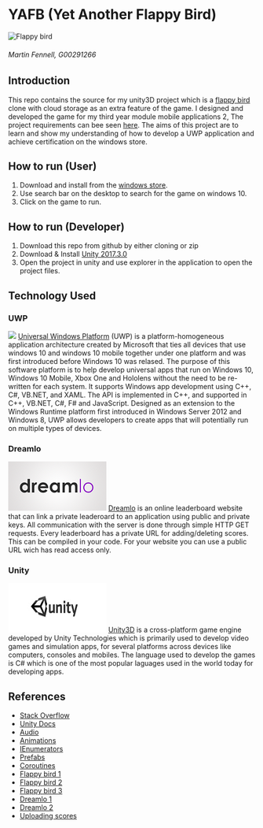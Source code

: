 # YAFB (Yet Another Flappy Bird)
![Flappy bird](https://upload.wikimedia.org/wikipedia/en/0/0a/Flappy_Bird_icon.png)
###### Martin Fennell, G00291266
## Introduction
This repo contains the source for my unity3D project which is a [flappy bird](https://en.wikipedia.org/wiki/Flappy_Bird) clone with cloud storage as an extra feature of the game. I designed and developed the game for my third year module mobile applications 2, The project requirements can bee seen [here](https://github.com/MartinFen/YAFBird/blob/master/Mobile%20Applications%20Development%202%20Project%20Spec.pdf). The aims of this project are to learn and show my understanding of how to develop a UWP application and achieve certification on the windows store.

## How to run (User)
1. Download and install from the [windows store](https://www.microsoft.com/en-us/store/p/yet-another-flappy-bird/9plxqbszblsn).
2. Use search bar on the desktop to search for the game on windows 10.
3. Click on the game to run.

## How to run (Developer)
1. Download this repo from github by either cloning or zip
2. Download & Install [Unity 2017.3.0](https://unity3d.com/get-unity/download/archive)
3. Open the project in unity and use explorer in the application to open the project files.

## Technology Used
### UWP 
![](https://docs.microsoft.com/en-us/windows/uwp/get-started/images/universalapps-overview.png)
[Universal Windows Platform](https://en.wikipedia.org/wiki/Universal_Windows_Platform) (UWP) is a platform-homogeneous application architecture created by Microsoft that ties all devices that use windows 10 and windows 10 mobile together under one platform and was first introduced before Windows 10 was relased. The purpose of this software platform is to help develop universal apps that run on Windows 10, Windows 10 Mobile, Xbox One and Hololens without the need to be re-written for each system. It supports Windows app development using C++, C#, VB.NET, and XAML. The API is implemented in C++, and supported in C++, VB.NET, C#, F# and JavaScript. Designed as an extension to the Windows Runtime platform first introduced in Windows Server 2012 and Windows 8, UWP allows developers to create apps that will potentially run on multiple types of devices.
### Dreamlo
![](https://raw.githubusercontent.com/gtonra89/UnityGame-UWP/master/dreamlo.png)
[Dreamlo](http://dreamlo.com/developer) is an online leaderboard website that can link a private leaderoard to an application using public and private keys. All communication with the server is done through simple HTTP GET requests. Every leaderboard has a private URL for adding/deleting scores. This can be compiled in your code. For your website you can use a public URL wich has read access only.
### Unity 
![](https://raw.githubusercontent.com/gtonra89/UnityGame-UWP/master/blog_thumb_unity.jpg)
[Unity3D](https://unity3d.com/) is a cross-platform game engine developed by Unity Technologies which is primarily used to develop video games and simulation apps, for several platforms across devices like computers, consoles and mobiles. The language used to develop the games is C# which is one of the most popular laguages used in the world today for developing apps.
## References
- [Stack Overflow](https://stackoverflow.com/)
- [Unity Docs](https://docs.unity3d.com/Manual/index.html)
- [Audio](http://www.purple-planet.com/)
- [Animations](https://unity3d.com/learn/tutorials/topics/animation/animation-view)
- [IEnumerators](https://answers.unity.com/questions/1004821/what-are-ienumerator-and-coroutine.html)
- [Prefabs](https://unity3d.com/learn/tutorials/topics/interface-essentials/prefabs-concept-usage)
- [Coroutines](https://docs.unity3d.com/ScriptReference/MonoBehaviour.StartCoroutine.html)
- [Flappy bird 1](https://unity3d.com/learn/tutorials/topics/2d-game-creation/project-goals?playlist=17093)
- [Flappy bird 2](https://noobtuts.com/unity/2d-flappy-bird-game)
- [Flappy bird 3](https://www.youtube.com/watch?v=T7Nz_AulrrA)
- [Dreamlo 1](https://github.com/SebLague/Dreamlo-Highscores)
- [Dreamlo 2](https://github.com/gtonra89/UnityGame-UWP/blob/master/README.md)
- [Uploading scores](https://stackoverflow.com/questions/31581575/nullreferenceexception-when-trying-to-get-text-from-inputfield)





